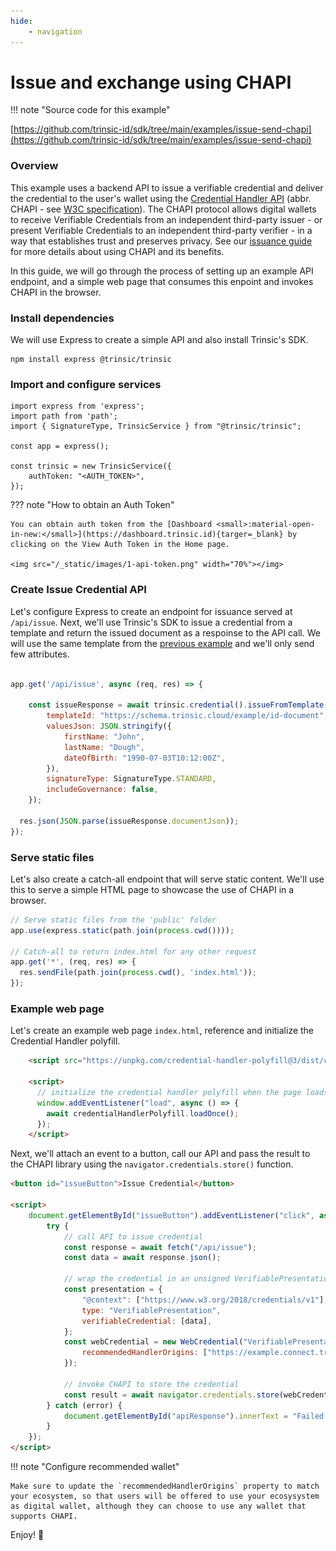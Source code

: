 ```yaml
---
hide:
    - navigation
---
```


# Issue and exchange using CHAPI

!!! note "Source code for this example"

[https://github.com/trinsic-id/sdk/tree/main/examples/issue-send-chapi](https://github.com/trinsic-id/sdk/tree/main/examples/issue-send-chapi)

### Overview

This example uses a backend API to issue a verifiable credential and deliver the credential to the user's wallet using the [Credential Handler API](https://chapi.io) (abbr. CHAPI - see [W3C specification](https://w3c-ccg.github.io/credential-handler-api/)). The CHAPI protocol allows digital wallets to receive Verifiable Credentials from an independent third-party issuer - or present Verifiable Credentials to an independent third-party verifier - in a way that establishes trust and preserves privacy. See our [issuance guide](/guide/issuance/#send-credential-using-chapi) for more details about using CHAPI and its benefits.

In this guide, we will go through the process of setting up an example API endpoint, and a simple web page that consumes this enpoint and invokes CHAPI in the browser.

### Install dependencies

We will use Express to create a simple API and also install Trinsic's SDK.

```
npm install express @trinsic/trinsic

```

### Import and configure services

```
import express from 'express';
import path from 'path';
import { SignatureType, TrinsicService } from "@trinsic/trinsic";

const app = express();

const trinsic = new TrinsicService({
    authToken: "<AUTH_TOKEN>",
});
```

??? note "How to obtain an Auth Token"

    You can obtain auth token from the [Dashboard <small>:material-open-in-new:</small>](https://dashboard.trinsic.id){targer=_blank} by clicking on the View Auth Token in the Home page.

    <img src="/_static/images/1-api-token.png" width="70%"></img>

### Create Issue Credential API

Let's configure Express to create an endpoint for issuance served at `/api/issue`. Next, we'll use Trinsic's SDK to issue a credential from a template
and return the issued document as a respoinse to the API call. We will use the same template from the [previous example](/examples/1-issue-direct-send/#install-and-initialize-the-sdk) and we'll only send few attributes.

```js

app.get('/api/issue', async (req, res) => {

    const issueResponse = await trinsic.credential().issueFromTemplate({
        templateId: "https://schema.trinsic.cloud/example/id-document",
        valuesJson: JSON.stringify({
            firstName: "John",
            lastName: "Dough",
            dateOfBirth: "1990-07-03T10:12:00Z",
        }),
        signatureType: SignatureType.STANDARD,
        includeGovernance: false,
    });

  res.json(JSON.parse(issueResponse.documentJson));
});
```
### Serve static files

Let's also create a catch-all endpoint that will serve static content. We'll use this to serve a simple HTML page to showcase the use of CHAPI in a browser.

```js
// Serve static files from the 'public' folder
app.use(express.static(path.join(process.cwd())));

// Catch-all to return index.html for any other request
app.get('*', (req, res) => {
  res.sendFile(path.join(process.cwd(), 'index.html'));
});
```

### Example web page

Let's create an example web page `index.html`, reference and initialize the Credential Handler polyfill.

```html
    <script src="https://unpkg.com/credential-handler-polyfill@3/dist/credential-handler-polyfill.min.js"></script>

    <script>
      // initialize the credential handler polyfill when the page loads
      window.addEventListener("load", async () => {
        await credentialHandlerPolyfill.loadOnce();
      });
    </script>

```

Next, we'll attach an event to a button, call our API and pass the result to the CHAPI library using the `navigator.credentials.store()` function.

```html
<button id="issueButton">Issue Credential</button>

<script>
    document.getElementById("issueButton").addEventListener("click", async () => {
        try {
            // call API to issue credential
            const response = await fetch("/api/issue");
            const data = await response.json();

            // wrap the credential in an unsigned VerifiablePresentation
            const presentation = {
                "@context": ["https://www.w3.org/2018/credentials/v1"],
                type: "VerifiablePresentation",
                verifiableCredential: [data],
            };
            const webCredential = new WebCredential("VerifiablePresentation", presentation, {
                recommendedHandlerOrigins: ["https://example.connect.trinsic.cloud/"],
            });

            // invoke CHAPI to store the credential
            const result = await navigator.credentials.store(webCredential);
        } catch (error) {
            document.getElementById("apiResponse").innerText = "Failed to call API";
        }
    });
</script>
```

!!! note "Configure recommended wallet"

    Make sure to update the `recommendedHandlerOrigins` property to match your ecosystem, so that users will be offered to use your ecosysystem as digital wallet, although they can choose to use any wallet that supports CHAPI.

Enjoy! 👋
